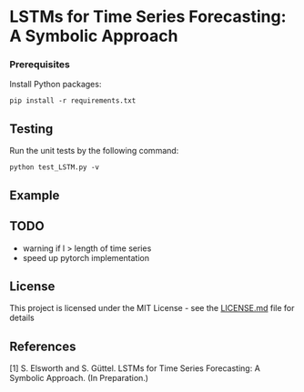 # LSTMs for Time Series Forecasting: A Symbolic Approach


### Prerequisites
Install Python packages:
```
pip install -r requirements.txt
```

## Testing
Run the unit tests by the following command:
```
python test_LSTM.py -v
```

## Example


## TODO
- warning if l > length of time series
- speed up pytorch implementation

## License
This project is licensed under the MIT License - see the [LICENSE.md](LICENSE.md)
file for details

## References
[1] S. Elsworth and S. Güttel. LSTMs for Time Series Forecasting: A Symbolic
    Approach. (In Preparation.)
